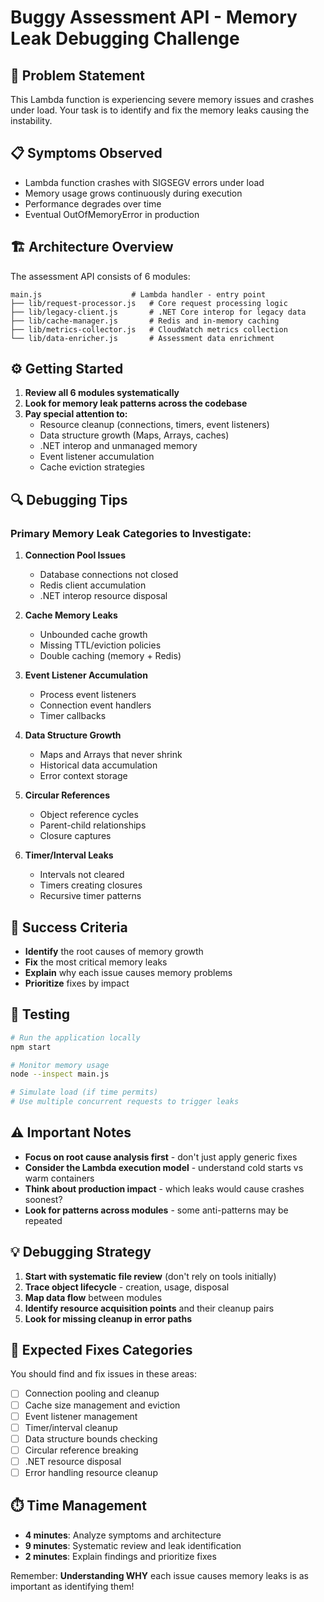 # Buggy Assessment API - Memory Leak Debugging Challenge

## 🚨 Problem Statement

This Lambda function is experiencing severe memory issues and crashes under load. Your task is to identify and fix the memory leaks causing the instability.

## 📋 Symptoms Observed

- Lambda function crashes with SIGSEGV errors under load
- Memory usage grows continuously during execution
- Performance degrades over time
- Eventual OutOfMemoryError in production

## 🏗️ Architecture Overview

The assessment API consists of 6 modules:

```
main.js                    # Lambda handler - entry point
├── lib/request-processor.js   # Core request processing logic
├── lib/legacy-client.js       # .NET Core interop for legacy data
├── lib/cache-manager.js       # Redis and in-memory caching
├── lib/metrics-collector.js   # CloudWatch metrics collection
└── lib/data-enricher.js       # Assessment data enrichment
```

## ⚙️ Getting Started

1. **Review all 6 modules systematically**
2. **Look for memory leak patterns across the codebase**
3. **Pay special attention to:**
   - Resource cleanup (connections, timers, event listeners)
   - Data structure growth (Maps, Arrays, caches)
   - .NET interop and unmanaged memory
   - Event listener accumulation
   - Cache eviction strategies

## 🔍 Debugging Tips

### Primary Memory Leak Categories to Investigate:

1. **Connection Pool Issues**
   - Database connections not closed
   - Redis client accumulation
   - .NET interop resource disposal

2. **Cache Memory Leaks**
   - Unbounded cache growth
   - Missing TTL/eviction policies
   - Double caching (memory + Redis)

3. **Event Listener Accumulation**
   - Process event listeners
   - Connection event handlers
   - Timer callbacks

4. **Data Structure Growth**
   - Maps and Arrays that never shrink
   - Historical data accumulation
   - Error context storage

5. **Circular References**
   - Object reference cycles
   - Parent-child relationships
   - Closure captures

6. **Timer/Interval Leaks**
   - Intervals not cleared
   - Timers creating closures
   - Recursive timer patterns

## 🎯 Success Criteria

- **Identify** the root causes of memory growth
- **Fix** the most critical memory leaks
- **Explain** why each issue causes memory problems
- **Prioritize** fixes by impact

## 🚀 Testing

```bash
# Run the application locally
npm start

# Monitor memory usage
node --inspect main.js

# Simulate load (if time permits)
# Use multiple concurrent requests to trigger leaks
```

## ⚠️ Important Notes

- **Focus on root cause analysis first** - don't just apply generic fixes
- **Consider the Lambda execution model** - understand cold starts vs warm containers
- **Think about production impact** - which leaks would cause crashes soonest?
- **Look for patterns across modules** - some anti-patterns may be repeated

## 💡 Debugging Strategy

1. **Start with systematic file review** (don't rely on tools initially)
2. **Trace object lifecycle** - creation, usage, disposal
3. **Map data flow** between modules
4. **Identify resource acquisition points** and their cleanup pairs
5. **Look for missing cleanup in error paths**

## 🔧 Expected Fixes Categories

You should find and fix issues in these areas:
- [ ] Connection pooling and cleanup
- [ ] Cache size management and eviction
- [ ] Event listener management
- [ ] Timer/interval cleanup
- [ ] Data structure bounds checking
- [ ] Circular reference breaking
- [ ] .NET resource disposal
- [ ] Error handling resource cleanup

## ⏱️ Time Management

- **4 minutes**: Analyze symptoms and architecture
- **9 minutes**: Systematic review and leak identification
- **2 minutes**: Explain findings and prioritize fixes

Remember: **Understanding WHY** each issue causes memory leaks is as important as identifying them!